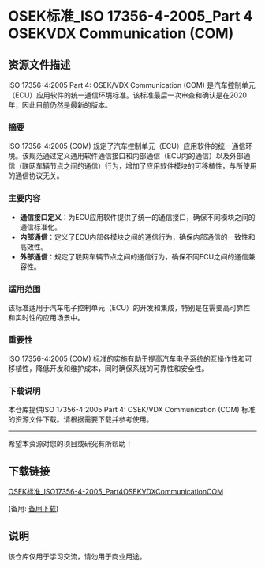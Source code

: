 # OSEK标准_ISO 17356-4-2005_Part 4 OSEKVDX Communication (COM)

## 资源文件描述

ISO 17356-4:2005 Part 4: OSEK/VDX Communication (COM) 是汽车控制单元（ECU）应用软件的统一通信环境标准。该标准最后一次审查和确认是在2020年，因此目前仍然是最新的版本。

### 摘要

ISO 17356-4:2005 (COM) 规定了汽车控制单元（ECU）应用软件的统一通信环境。该规范通过定义通用软件通信接口和内部通信（ECU内的通信）以及外部通信（联网车辆节点之间的通信）行为，增加了应用软件模块的可移植性，与所使用的通信协议无关。

### 主要内容

- **通信接口定义**：为ECU应用软件提供了统一的通信接口，确保不同模块之间的通信标准化。
- **内部通信**：定义了ECU内部各模块之间的通信行为，确保内部通信的一致性和高效性。
- **外部通信**：规定了联网车辆节点之间的通信行为，确保不同ECU之间的通信兼容性。

### 适用范围

该标准适用于汽车电子控制单元（ECU）的开发和集成，特别是在需要高可靠性和实时性的应用场景中。

### 重要性

ISO 17356-4:2005 (COM) 标准的实施有助于提高汽车电子系统的互操作性和可移植性，降低开发和维护成本，同时确保系统的可靠性和安全性。

### 下载说明

本仓库提供ISO 17356-4:2005 Part 4: OSEK/VDX Communication (COM) 标准的资源文件下载。请根据需要下载并参考使用。

---

希望本资源对您的项目或研究有所帮助！

## 下载链接
[OSEK标准_ISO17356-4-2005_Part4OSEKVDXCommunicationCOM](https://pan.quark.cn/s/4162997fe6d2) 

(备用: [备用下载](https://pan.baidu.com/s/1p7cytGA7D-0BhPhCF_h_eg?pwd=2bq5))

## 说明

该仓库仅用于学习交流，请勿用于商业用途。
